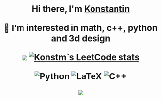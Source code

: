 <h1 align="center">Hi there, I'm <a href="https://https://github.com/konstm1111" target="_blank">Konstantin</a> 
  
 👀 I’m interested in math, c++, python and 3d design

![](https://github-profile-summary-cards.vercel.app/api/cards/most-commit-language?username=konstm1111&theme=solarized_dark)      [![Konstm`s LeetCode stats](https://leetcode-stats-six.vercel.app/api?username=Konstm)](https://github.com/Konstm/leetcode-stats)


![Python](https://img.shields.io/badge/python-3670A0?style=for-the-badge&logo=python&logoColor=ffdd54)
![LaTeX](https://img.shields.io/badge/latex-%23008080.svg?style=for-the-badge&logo=latex&logoColor=white)
![C++](https://img.shields.io/badge/c++-%2300599C.svg?style=for-the-badge&logo=c%2B%2B&logoColor=white)  

![](https://komarev.com/ghpvc/?username=konstm1111)
